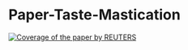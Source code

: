 # Paper-Taste-Mastication


[![Coverage of the paper by REUTERS](https://github.com/Grzegorr/Paper-Taste-Mastication/README_media/Thumbnail.jpg)](https://www.youtube.com/watch?v=ms78UF4-4cw)
